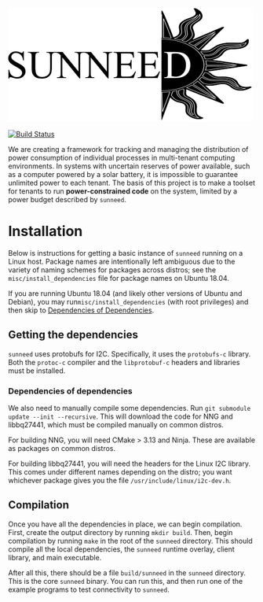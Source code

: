 [![Sunny D Logo](res/logo.png)](res/logo.png)
<!-- I'm sorry everyone but I spell it that way so that screen readers will say it correctly. This spelling is
   - not endorsed in any way by the sunneed development team. -->

[![Build Status](https://dev.azure.com/gwsystems/sunneed/_apis/build/status/gwsystems.sunneed?branchName=master)](https://dev.azure.com/gwsystems/sunneed/_build/latest?definitionId=3&branchName=master)

We are creating a framework for tracking and managing the distribution of power consumption of individual processes in
multi-tenant computing environments. In systems with uncertain reserves of power available, such as a computer powered
by a solar battery, it is impossible to guarantee unlimited power to each tenant. The basis of this project is to make a
toolset for tenants to run **power-constrained code** on the system, limited by a power budget described by `sunneed`.

# Installation

Below is instructions for getting a basic instance of `sunneed` running on a Linux host. Package names are intentionally
left ambiguous due to the variety of naming schemes for packages across distros; see the `misc/install_dependencies`
file for package names on Ubuntu 18.04.

If you are running Ubuntu 18.04 (and likely other versions of Ubuntu and Debian), you may run`misc/install_dependencies` 
(with root privileges) and then skip to [Dependencies of Dependencies](#dependencies-of-dependencies).

## Getting the dependencies

`sunneed` uses protobufs for I2C. Specifically, it uses the `protobufs-c` library. Both the `protoc-c` compiler and the
`libprotobuf-c` headers and libraries must be installed.

### Dependencies of dependencies

We also need to manually compile some dependencies. Run `git submodule update --init --recursive`. This will download
the code for NNG and libbq27441, which must be compiled manually on common distros.

For building NNG, you will need CMake > 3.13 and Ninja. These are available as packages on common distros.

For building libbq27441, you will need the headers for the Linux I2C library. This comes under different names depending
on the distro; you want whichever package gives you the file `/usr/include/linux/i2c-dev.h`.

## Compilation

Once you have all the dependencies in place, we can begin compilation. First, create the output directory by running
`mkdir build`. Then, begin compilation by running `make` in the root of the `sunneed` directory. This should compile all
the local dependencies, the `sunneed` runtime overlay, client library, and main executable.

After all this, there should be a file `build/sunneed` in the `sunneed` directory. This is the core `sunneed` binary.
You can run this, and then run one of the example programs to test connectivity to `sunneed`.

<!-- vim: set tw=120: -->
